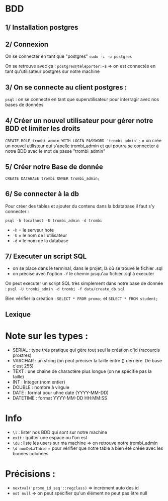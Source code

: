 # BDD

## 1/ Installation postgres

## 2/ Connexion

On se connecter en tant que "postgres"
`sudo -i -u postgres`

On se retrouve avec ça : `postgres@teleporter:~$`
=> on est connectés en tant qu'utilisateur postgres sur notre machine


## 3/ On se connecte au client postgres :

`psql` : on se connecte en tant que superutilisateur pour interragir avec nos bases de données

## 4/ Créer un nouvel utilisateur pour gérer notre BDD et limiter les droits

`CREATE ROLE trombi_admin WITH LOGIN PASSWORD 'trombi_admin';` = on crée un nouvel utilisteur qui s'apelle trombi_admin et qui pourra se connecter à notre BDD avec le mot de passe "trombi_admin"

## 5/ Créer notre Base de donnée

`CREATE DATABASE trombi OWNER trombi_admin;`

## 6/ Se connecter à la db

Pour créer des tables et ajouter du contenu dans la bdatabase il faut s'y connecter :

`psql -h localhost -U trombi_admin -d trombi`

- `-h` = le serveur hote
- `-U` = le nom de l'utilisateur
- `-d` = le nom de la database

## 7/ Executer un script SQL

- on se place dans le terminal, dans le projet, là où se trouve le fichier .sql
- on précise avec l'option `-f` le chemin jusqu'au fichier .sql à executer

On peut executer un script SQL très simplement dans notre base de donnée :
`psql -U trombi_admin -d trombi -f data/create_db.sql`


Bien vérifier la création : `SELECT * FROM promo;` et `SELECT * FROM student;`

## Lexique 

# Note sur les types :
  - SERIAL : type très pratique qui gère tout seul la création d'id (racourcis prostres)
  - VARCHAR : un string (on peut préciser la taille entre () derrière. De base c'est 255)
  - TEXT : une chaine de charactère plus longue (on ne spécifie pas la taille)
  - INT : Integer (nom entier)
  - DOUBLE : nombre à virgule
  - DATE : format pour uhne date (YYYY-MM-DD)
  - DATETIME : format YYYY-MM-DD HH:MM:SS

# Info 
  - `\l` : lister nos BDD qui sont sur notre machine
  - `exit` : quitter une espace ou l'on est
  - `\du` : liste les users sur ma machine => on retrouve notre trombi_admin
  - `\d nomDeLaTable` = pour vérifier que notre table a bien été créée avec les bonnes colonnes

# Précisions :
  - `nextval('promo_id_seq'::regclass)` => incrément auto des id
  - `not null` => on peut spécifier qu'un élément ne peut pas être null